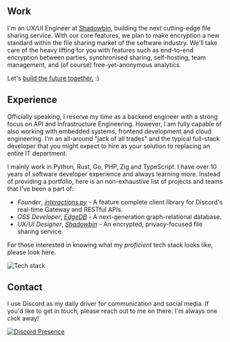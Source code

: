 ## Work

I'm an UX/UI Engineer at [Shadowbin](https://shadowb.in), building the next cutting-edge file sharing service. With our core features, we plan to make encryption a new standard within the file sharing market of the software industry. We'll take care of the heavy lifting for you with features such as end-to-end encryption between parties, synchronised sharing, self-hosting, team management, and (of course) free-yet-anonymous analytics.

Let's [build the future together.](mailto:hello@shadowb.in) :)

## Experience

Officially speaking, I reserve my time as a backend engineer with a strong focus on API and Infrastructure Engineering. However, I am fully capable of also working with embedded systems, frontend development and cloud engineering. I'm an all-around "jack of all trades" and the typical full-stack developer that you might expect to hire as your solution to replacing an entire IT department.

I mainly work in Python, Rust, Go, PHP, Zig and TypeScript. I have over 10 years of software developer experience and always learning more.
Instead of providing a portfolio, here is an non-exhaustive list of projects and teams that I've been a part of:

- *Founder*, [*interactions.py*](https://github.com/interactions-py) - A feature complete client library for Discord's real-time Gateway and RESTful APIs.
- *OSS Developer*, [*EdgeDB*](https://github.com/edgedb) - A next-generation graph-relational database.
- *UX/UI Designer*, [*Shadowbin*](https://github.com/shdwbin) - An encrypted, privacy-focused file sharing service.

For those interested in knowing what my *proficient* tech stack looks like, please look here.

![Tech stack](https://skillicons.dev/icons?i=python,c,cpp,cs,rust,zig,html,css,js,ts,ruby,lua,php,vue,react,figma,docker,wasm,go,java,kotlin,elixir,perl,nodejs,r)

## Contact

I use Discord as my daily driver for communication and social media. If you'd like to get in touch, please reach out to me on there. I'm always one click away!

[![Discord Presence](https://lanyard.cnrad.dev/api/242351388137488384)](https://discord.com/users/242351388137488384)
